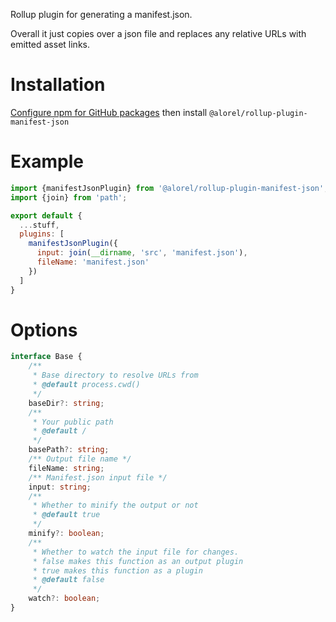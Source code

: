 Rollup plugin for generating a manifest.json.

Overall it just copies over a json file and replaces any relative
URLs with emitted asset links.

# Installation

[Configure npm for GitHub packages](https://help.github.com/en/packages/using-github-packages-with-your-projects-ecosystem/configuring-npm-for-use-with-github-packages)
then install `@alorel/rollup-plugin-manifest-json`

# Example

```javascript
import {manifestJsonPlugin} from '@alorel/rollup-plugin-manifest-json';
import {join} from 'path';

export default {
  ...stuff,
  plugins: [
    manifestJsonPlugin({
      input: join(__dirname, 'src', 'manifest.json'),
      fileName: 'manifest.json'
    })
  ]
}
```

# Options

```typescript
interface Base {
    /**
     * Base directory to resolve URLs from
     * @default process.cwd()
     */
    baseDir?: string;
    /**
     * Your public path
     * @default /
     */
    basePath?: string;
    /** Output file name */
    fileName: string;
    /** Manifest.json input file */
    input: string;
    /**
     * Whether to minify the output or not
     * @default true
     */
    minify?: boolean;
    /**
     * Whether to watch the input file for changes.
     * false makes this function as an output plugin
     * true makes this function as a plugin
     * @default false
     */
    watch?: boolean;
}
```
